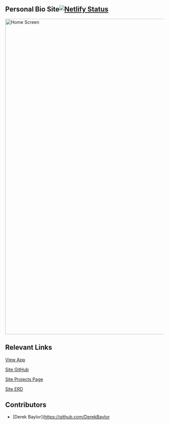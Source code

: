  ## Personal Bio Site[![Netlify Status](https://api.netlify.com/api/v1/badges/be56c4a1-574b-4ba7-a3cf-d01fd50649ab/deploy-status)](https://https://app.netlify.com/sites/derek-baylor/settings/deploys)

<img width="1000" alt="Home Screen" src="https://zfjepfckphrvbatmvyud.supabase.in/storage/v1/object/public/personal-bio-storage/homepage-bio-site2.PNG">

## Relevant Links
[View App](https://derek-baylor.netlify.app/)

[Site GitHub](https://github.com/DerekBaylor/personal-bio)

[Site Projects Page](https://github.com/DerekBaylor/personal-bio/projects/2)

[Site ERD](https://dbdiagram.io/d/6192feca02cf5d186b577b72)

## Contributors
- [Derek Baylor](https://github.com/DerekBaylor
